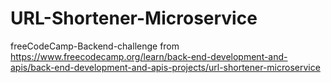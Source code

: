 # URL-Shortener-Microservice
freeCodeCamp-Backend-challenge from https://www.freecodecamp.org/learn/back-end-development-and-apis/back-end-development-and-apis-projects/url-shortener-microservice
